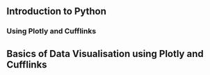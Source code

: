 ## Introduction to Python
### Using Plotly and Cufflinks

Basics of Data Visualisation using Plotly and Cufflinks
- 